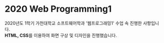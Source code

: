 # 2020 Web Programming1

2020년도 1학기 가천대학교 소프트웨어학과 '웹프로그래밍1' 수업 속 진행한 사항입니다. <br>
<b>HTML, CSS</b>를 이용하여 화면 구상 및 디자인을 진행했습니다.
